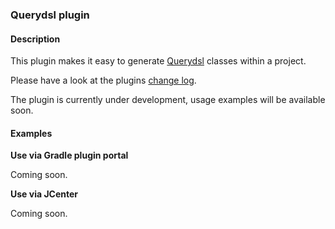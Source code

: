### Querydsl plugin

<!--
[ ![Download](https://api.bintray.com/packages/ewerk/gradle-plugins/auto-value-plugin/images/download.svg) ](https://bintray.com/ewerk/gradle-plugins/auto-value-plugin/_latestVersion)
-->

#### Description

This plugin makes it easy to generate [Querydsl](http://www.querydsl.com/) 
classes within a project.

Please have a look at the plugins [change log](change_log.md).

The plugin is currently under development, usage examples will be available soon.

#### Examples

__Use via Gradle plugin portal__

Coming soon.

<!--
```groovy
plugins {
  id "com.ewerk.gradle.plugins.querydsl" version "1.0.0"
}
```
-->

__Use via JCenter__

Coming soon.

<!--

```groovy
buildscript {
  repositories {
    jcenter()
  }

  dependencies {
    classpath "com.ewerk.gradle.plugins:auto-value-plugin:1.0.1"
  }
}

apply plugin: "com.ewerk.gradle.plugins.auto-value"

// the following closure demonstrates the extension defaults and is not necessary
autoValue {
  library = "com.google.auto.value:auto-value:1.0-rc2"
  generatedSourcesDir = "src/auto-value/java"
}
```

-->